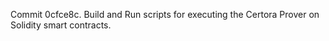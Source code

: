 Commit 0cfce8c.                    Build and Run scripts for executing the Certora Prover on Solidity smart contracts.
